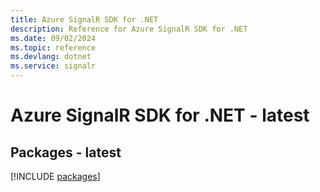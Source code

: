 ```yaml
---
title: Azure SignalR SDK for .NET
description: Reference for Azure SignalR SDK for .NET
ms.date: 09/02/2024
ms.topic: reference
ms.devlang: dotnet
ms.service: signalr
---
```

# Azure SignalR SDK for .NET - latest
## Packages - latest
[!INCLUDE [packages](signalr-index.md)]